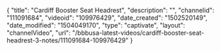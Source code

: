{
    "title": "Cardiff Booster Seat Headrest",
    "description": "",
    "channelid": "111091684",
    "videoid": "109976429",
    "date_created": "1502520149",
    "date_modified": "1504049170",
    "type": "captivate",
    "layout": "channelVideo",
    "url": "\/bbbusa-latest-videos\/cardiff-booster-seat-headrest-3-notes\/111091684-109976429"
}